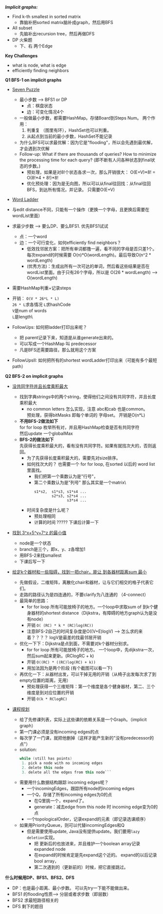 ***Implicit graphs:***
- Find k-th smallest in sorted matrix
    - 靠脑补把sorted matrix脑补成graph，然后用BFS
- All subset
    - 先脑补出recursion tree，然后再做DFS
- DP 火柴题
    - 下、右 两个Edge
    
**Key Challenges**
- what is node, what is edge
- efficiently finding neighbors

**Q1 BFS-1 on implicit graphs**
- [Seven Puzzle](./SevenPuzzle.java)
  - 最小步数 --> BFS1 or DP
    - 点：棋盘状态
    - 边：可变化情况4个
  - 一般做最小步数，都需要HashMap。存储Board到Steps Num。 两个作用：
    1. 判重复  （图里有环），HashSet也可以判重。
    2. 从起点到当前的最小步数，HashSet不能记录
  - 为什么BFS可以求最优解：因为它是"flooding"，所以会先遇到最优解，才会遇到次优解
  - Follow-up: What if there are thousands of queries? How to minimize the processing time for each query?
    (即不断有人问各种状态到final状态的步数。)
    - 预处理，如果是对8!个状态各求一次，那么开销很大： O(E+V)*8! = O(8!*4 + 8!)*8!
    - 优化预处理：因为是无向图，所以可以从final往回找：从final往回BFS，到达所有情况，并记录。 只需要O(E+V)
  

- [Word Ladder](./WordLadderII.java)
- 与edit distance不同，只能有一个操作（更换一个字母，且更换后需要在wordList里面）
- 求最少步数 --> 要么DP、要么BFS1. 优先BFS1试试
  - 点：一个word
  - 边：一个可行变化，如何efficiently find neighbors？
    - 低效找邻居方案：把所有单词都撸一遍，看不同的字母是否只差1个。每次expand的时候需要 O(n)*O(wordLength)。最后导致O(n^2 * wordLength)
    - (优秀方法)：生成出所有一次可达的单词，然后看这些结果是否在wordList里面。由于只有26个字母，所以是 O(26 * wordLength) --> O(wordLength)
  
- 需要HashMap判重+记录steps
-  开销： `O(V * 26*L * L)`\
   `26 * L`求各情况   `L`求hashCode\
   `V`是num of words\
   `L`是length\

- FollowUps: 如何把ladder打印出来呢？
  - 把 parent记录下来，知道是从谁generate出来的。
  - 可以写成一个HashMap 叫 predecessor
  - 凡是BFS还需要路径，那么就用这个方案
  
- FollowUpsII: 如何把所有的shortest wordLadder打印出来（可能有多个最短path）
  

**Q2 BFS-2 on implicit graphs**
- [没共同字符并且长度乘积最大](./LargestLengthProduct.java)
  - 找到字典strings中的两个string，使得他们之间没有共同字符，并且长度乘积最大
    - no common letters 怎么实现，注意 abc和cab 也是common。\
       预处理，获得bitMasks 即每个单词的 字母set。 开销是O(n*L)
  - **不用BFS-2做法如下**\
    for for loop 枚举所有对，并且用HashMap检查是否有共同字符\
    然后update 一个globalMax
  - **BFS-2的做法如下**\
    先获得长度乘积最大的，看有没有共同字符。如果有就找次大的，否则返回。
    - 为了先获得长度乘积最大的，需要先对size排序。
    - 如何找次大的？ 也需要一个 for for loop, 在sorted 以后的 word list里面找。   
        - 我们把第一个乘数认为是"行号"， 
        - 第二个乘数认为是"列号" 那么其实是一个matrix\
            ```
          s1*s2,  s1*s3, s1*s4 ...
                    s2*s3, s2*s4 ...
                           s3*s4 ... 
          ```
    - 时间复杂度是什么呢？
       - 预处理相同
       - 计算的时间 ????? 下课后计算一下
  
- [找到 3^x+5^y+7^z 的最小值](./KthSmallestThreeFiveSeven.java)
  - node是一个状态
  - branch是三个，即x、y、z各增加1
  - 用BFS-2来找smallest
  - 下课后写一下

- [给定k个器材和一些阻碍，找到一把chair，能让 到各器材距离sum 最小](./PlaceToPutChairI.java)
  - 先做假设，二维矩阵，离散化chair和器材，让与它们相交的格子代表它们。
  - 走路的路径认为是四连通的，不要clarify为八连通的 （4-connect）
  - 最简单的思路：
    - for for loop 所有可能放椅子的地方。一个loop中求取sum of 到k个健身器材的shortest distance（Dijkstra，有障碍的地方graph认为是没有node）
    - 开销 `O( (RC) * k * (RC)log(RC))`
    - 注意BFS-2自己的时间复杂度是O((V+E)logV) --> 怎么求的来着？？？？ logV是最差的找最邻居开销
  - 优化一下下：Dijkstra是点到面，不需要对k个器材分别求。
    - for for loop 所有可能放椅子的地方。 一个loop中，先dijkstra一次，然后sum起来更新。(RClogRC + k)
    - 开销 `O((RC) * ((RC)log(RC) + k))` 
    - 用加法因为是两个阶段 (有个截图可以看一下)
  - 再优化一下：从器材出发，可以干掉无用的开销（从椅子出发每次求了到empty位置的距离，无用）
    - 预处理获得一个三维矩阵：第一个维度是各个健身器材，第二、三个维度是到对应位置的开销
    - 开销 `O(k * RClogRC)`

- [课程规划](./CourseScheduleII.java)
  - 给了先修课列表，实际上这些课的依赖关系是一个Graph。（implicit graph）
  - 第一门课必须是没有incoming edges的点
  - 每次学了一门课，就把他删掉（这样才能产生新的"没有predecessor的点"）
  - solution:
    ```java
    while (still has points)
     1. pick a node with no incoming edges
     2. delete this node
     3. delete all the edges from this node```
  - 需要用什么数据结构跟踪 incoming edges呢？
    - 一个incomingEdges，跟踪所有node的incoming edges
    - 一个Q，存储了所有incoming edges为0的点
      - 在Q里挑一个，expand了。 
      - generate：减去edge from this node 时 incoming edge变为0的点
    - 一个topologicalOrder，记录expand的元素（即记录选课顺序）
  - 如果用PriorityQueue，则可以代替incomingEdges和Q
    - 但是需要使用update, Java没有提供update。我们要用`lazy deletion`实现。
      - 把 更新后的也放进来，并且维护一个boolean array记录expanded node
      - 在expand的时候肯定是先expand这个近的。 expand的以后记录bool array， 
      - 第二次遇到的（更新前的）时候，把它直接跳过。
  


**什么时候用DP、BFS1、BFS2、DFS**
- DP：也是最小距离、最小步数。 可以先try一下能不能做出来。
- BFS1 的flooding性质--> 分层或者求步数（即层数）
- BFS2 求最短路径相关的
- DFS 剩下的题目
